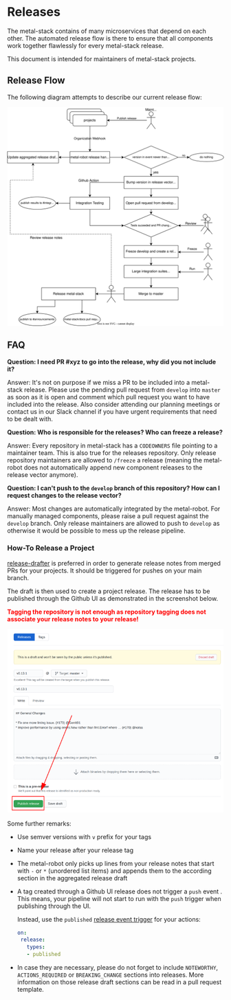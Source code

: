 # Releases

The metal-stack contains of many microservices that depend on each other. The automated release flow is there to ensure that all components work together flawlessly for every metal-stack release.

This document is intended for maintainers of metal-stack projects.

## Release Flow

The following diagram attempts to describe our current release flow:

![](release_flow.drawio.svg)

## FAQ

**Question: I need PR #xyz to go into the release, why did you not include it?**

Answer: It's not on purpose if we miss a PR to be included into a metal-stack release. Please use the pending pull request from `develop` into `master` as soon as it is open and comment which pull request you want to have included into the release. Also consider attending our planning meetings or contact us in our Slack channel if you have urgent requirements that need to be dealt with.

**Question: Who is responsible for the releases? Who can freeze a release?**

Answer: Every repository in metal-stack has a `CODEOWNERS` file pointing to a maintainer team. This is also true for the releases repository. Only release repository maintainers are allowed to `/freeze` a release (meaning the metal-robot does not automatically append new component releases to the release vector anymore).

**Question: I can't push to the `develop` branch of this repository? How can I request changes to the release vector?**

Answer: Most changes are automatically integrated by the metal-robot. For manually managed components, please raise a pull request against the `develop` branch. Only release maintainers are allowed to push to `develop` as otherwise it would be possible to mess up the release pipeline.

### How-To Release a Project

[release-drafter](https://github.com/release-drafter/release-drafter) is preferred in order to generate release notes from merged PRs for your projects. It should be triggered for pushes on your main branch.

The draft is then used to create a project release. The release has to be published through the Github UI as demonstrated in the screenshot below.

**<span style="color:red">Tagging the repository is not enough as repository tagging does not associate your release notes to your release!</span>**

![](release.png)

Some further remarks:

- Use semver versions with `v` prefix for your tags
- Name your release after your release tag
- The metal-robot only picks up lines from your release notes that start with `-` or `*` (unordered list items) and appends them to the according section in the aggregated release draft
- A tag created through a Github UI release does not trigger a `push` event . This means, your pipeline will not start to run with the `push` trigger when publishing through the UI.

  Instead, use the `published` [release event trigger](https://docs.github.com/en/actions/reference/events-that-trigger-workflows#release) for your actions:

  ```yaml
  on:
   release:
     types:
     - published
  ```
- In case they are necessary, please do not forget to include `NOTEWORTHY`, `ACTIONS_REQUIRED` or `BREAKING_CHANGE` sections into releases. More information on those release draft sections can be read in a pull request template.
